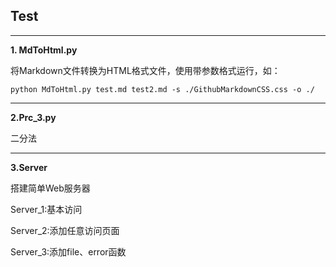 ## Test

---


**1. MdToHtml.py**

将Markdown文件转换为HTML格式文件，使用带参数格式运行，如：

```
python MdToHtml.py test.md test2.md -s ./GithubMarkdownCSS.css -o ./
```

---

**2.Prc_3.py**

二分法

---


**3.Server**

搭建简单Web服务器

Server_1:基本访问

Server_2:添加任意访问页面

Server_3:添加file、error函数
